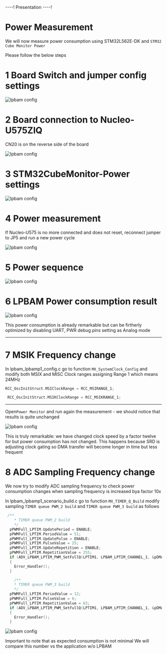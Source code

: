 ----! 
Presentation
----!

# Power Measurement

We will now measure power consumption using STM32L562E-DK and `STM32 Cube Monitor Power`

Please follow the below steps

# 1 Board Switch and jumper config settings
![lpbam config](./img/0501.png)

# 2 Board connection to Nucleo-U575ZIQ
CN20 is on the reverse side of the board

![lpbam config](./img/0502.png)

# 3 STM32CubeMonitor-Power settings

![lpbam config](./img/0503.png)

# 4  Power measurement

<awarning>
If Nucleo-U575 is no more connected and does not reset, reconnect jumper to JP5 and run a new power cycle
</awarning>


![lpbam config](./img/0504.png)

# 5 Power sequence

![lpbam config](./img/0505.png)


# 6 LPBAM Power consumption result

![lpbam config](./img/0506.png)

<ainfo>
This power consumption is already remarkable but can be firtherly optimized by disabling UART, PWR debug pins setting as Analog mode
</ainfo>

---

# 7 MSIK Frequency change

 In lpbam_lpbamp1_config.c go to function `MX_SystemClock_Config` and modify both MSIX and MISC Clock ranges assigning Range 1 which means 24MHz

 ```c
RCC_OscInitStruct.MSIClockRange = RCC_MSIRANGE_1;

  RCC_OscInitStruct.MSIKClockRange = RCC_MSIKRANGE_1;
 ```

----

Open`Power Monitor` and run again the measurement - we should notice that results is quite unchanged

![lpbam config](./img/0507.png)


<ainfo>
This is truly remarkable: we have changed clock speed by a factor twelve for but power consumption has not changed.
This happens because SRD is adjusting clock gating so DMA transfer will become longer in time but less frequent
</ainfo>

# 8 ADC Sampling Frequency change

We now try to modify ADC sampling frequency to check power consumption changes when sampling frequency is increased bya  factor 10x

In lpbam_lpbamp1_scenario_build.c go to function `MX_TIMER_Q_Build` modify sampling  `TIMER queue PWM_2 build` and `TIMER queue PWM_3 build` as follows

```c
 /**
    * TIMER queue PWM_2 build
    */
  pPWMFull_LPTIM.UpdatePeriod = ENABLE;
  pPWMFull_LPTIM.PeriodValue = 51;
  pPWMFull_LPTIM.UpdatePulse = ENABLE;
  pPWMFull_LPTIM.PulseValue = 25;
  pPWMFull_LPTIM.UpdateRepetition = ENABLE;
  pPWMFull_LPTIM.RepetitionValue = 255;
  if (ADV_LPBAM_LPTIM_PWM_SetFullQ(LPTIM1, LPBAM_LPTIM_CHANNEL_1, &pDMAListInfo_LPTIM, &pPWMFull_LPTIM, &PWM_2_Desc, &TIMER_Q) != LPBAM_OK)
  {
    Error_Handler();
  }

    /**
    * TIMER queue PWM_3 build
    */
  pPWMFull_LPTIM.PeriodValue = 12;
  pPWMFull_LPTIM.PulseValue = 6;
  pPWMFull_LPTIM.RepetitionValue = 63;
  if (ADV_LPBAM_LPTIM_PWM_SetFullQ(LPTIM1, LPBAM_LPTIM_CHANNEL_1, &pDMAListInfo_LPTIM, &pPWMFull_LPTIM, &PWM_3_Desc, &TIMER_Q) != LPBAM_OK)
  {
    Error_Handler();
  }
```

![lpbam config](./img/0508.png)

<ainfo>
Important to note that as expected consumption is not minimal We will compare this number vs the application w/o LPBAM
</ainfo>
